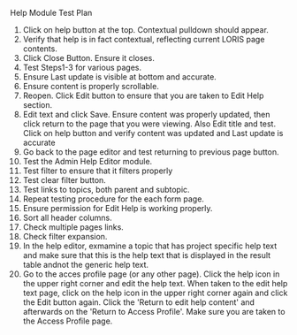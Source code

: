 Help Module Test Plan

1.  Click on help button at the top. Contextual pulldown should appear.
2.  Verify that help is in fact contextual, reflecting current LORIS page contents.
3.  Click Close Button. Ensure it closes.
4.  Test Steps1-3 for various pages.
5.  Ensure Last update is visible at bottom and accurate.
6.  Ensure content is properly scrollable.
7.  Reopen. Click Edit button to ensure that you are taken to Edit Help section.
8.  Edit text and click Save. Ensure content was properly updated, then click return to
    the page that you were viewing. Also Edit title and test. Click on help button and
    verify content was updated and Last update is accurate
9.  Go back to the page editor and test returning to previous page button.
10. Test the Admin Help Editor module.
11. Test filter to ensure that it filters properly
12. Test clear filter button.
13. Test links to topics, both parent and subtopic.
14. Repeat testing procedure for the each form page.
15. Ensure permission for Edit Help is working properly.
16. Sort all header columns.
17. Check multiple pages links.
18. Check filter expansion.
19. In the help editor, exmamine a topic that has project specific help text and make sure 
    that this is the help text that is displayed in the result table andnot the generic help
    text.
20. Go to the acces profile page (or any other page). Click the help icon in the upper right corner
    and edit the help text. When taken to the edit help text page, click on the help icon in the 
    upper right corner again and click the Edit button again. Click the 'Return to edit help content'
    and afterwards on the 'Return to Access Profile'. Make sure you are taken to the Access Profile page.
      
